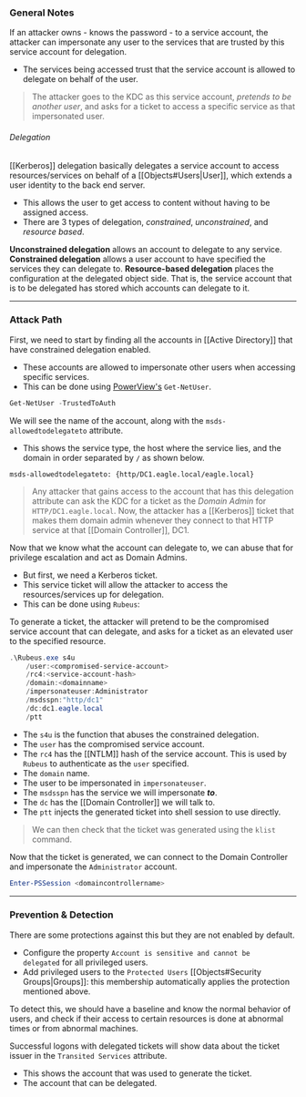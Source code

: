 ### General Notes

If an attacker owns - knows the password - to a service account, the attacker can impersonate any user to the services that are trusted by this service account for delegation.
- The services being accessed trust that the service account is allowed to delegate on behalf of the user.

> The attacker goes to the KDC as this service account, *pretends to be another user*, and asks for a ticket to access a specific service as that impersonated user.

###### Delegation
[[Kerberos]] delegation basically delegates a service account to access resources/services on behalf of a [[Objects#Users|User]], which extends a user identity to the back end server.
- This allows the user to get access to content without having to be assigned access.
- There are 3 types of delegation, *constrained*, *unconstrained*, and *resource based*.

**Unconstrained delegation** allows an account to delegate to any service.
**Constrained delegation** allows a user account to have specified the services they can delegate to. 
**Resource-based delegation** places the configuration at the delegated object side. That is, the service account that is to be delegated has stored which accounts can delegate to it.

---
### Attack Path

First, we need to start by finding all the accounts in [[Active Directory]] that have constrained delegation enabled.
- These accounts are allowed to impersonate other users when accessing specific services.
- This can be done using [PowerView's](https://github.com/PowerShellMafia/PowerSploit/blob/master/Recon/PowerView.ps1) `Get-NetUser`.

```powershell
Get-NetUser -TrustedToAuth
```

We will see the name of the account, along with the `msds-allowedtodelegateto` attribute.
- This shows the service type, the host where the service lies, and the domain in order separated by `/` as shown below.
```
msds-allowedtodelegateto: {http/DC1.eagle.local/eagle.local}
```

> Any attacker that gains access to the account that has this delegation attribute can ask the KDC for a ticket as the *Domain Admin* for `HTTP/DC1.eagle.local`. Now, the attacker has a [[Kerberos]] ticket that makes them domain admin whenever they connect to that HTTP service at that [[Domain Controller]], DC1.

Now that we know what the account can delegate to, we can abuse that for privilege escalation and act as Domain Admins.
- But first, we need a Kerberos ticket.
- This service ticket will allow the attacker to access the resources/services up for delegation.
- This can be done using `Rubeus`:

To generate a ticket, the attacker will pretend to be the compromised service account that can delegate, and asks for a ticket as an elevated user to the specified resource.
```powershell
.\Rubeus.exe s4u 
    /user:<compromised-service-account> 
    /rc4:<service-account-hash> 
    /domain:<domainname>
    /impersonateuser:Administrator 
    /msdsspn:"http/dc1" 
    /dc:dc1.eagle.local 
    /ptt
```
- The `s4u` is the function that abuses the constrained delegation.
- The `user` has the compromised service account.
- The `rc4` has the [[NTLM]] hash of the service account. This is used by `Rubeus` to authenticate as the `user` specified.
- The `domain` name.
- The user to be impersonated in `impersonateuser`.
- The `msdsspn` has the service we will impersonate ***to***.
- The `dc` has the [[Domain Controller]] we will talk to.
- The `ptt` injects the generated ticket into shell session to use directly.

> We can then check that the ticket was generated using the `klist` command.

Now that the ticket is generated, we can connect to the Domain Controller and impersonate the `Administrator` account.
```powershell
Enter-PSSession <domaincontrollername>
```

---
### Prevention & Detection

There are some protections against this but they are not enabled by default.
- Configure the property `Account is sensitive and cannot be delegated` for all privileged users.
- Add privileged users to the `Protected Users` [[Objects#Security Groups|Groups]]: this membership automatically applies the protection mentioned above.

To detect this, we should have a baseline and know the normal behavior of users, and check if their access to certain resources is done at abnormal times or from abnormal machines.

Successful logons with delegated tickets will show data about the ticket issuer in the `Transited Services` attribute.
- This shows the account that was used to generate the ticket.
- The account that can be delegated.